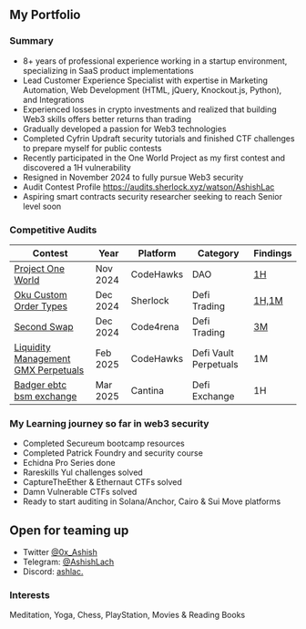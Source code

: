 ## My Portfolio

### Summary

- 8+ years of professional experience working in a startup environment, specializing in SaaS product implementations
- Lead Customer Experience Specialist with expertise in Marketing Automation, Web Development (HTML, jQuery, Knockout.js, Python), and Integrations
- Experienced losses in crypto investments and realized that building Web3 skills offers better returns than trading
- Gradually developed a passion for Web3 technologies
- Completed Cyfrin Updraft security tutorials and finished CTF challenges to prepare myself for public contests
- Recently participated in the One World Project as my first contest and discovered a 1H vulnerability
- Resigned in November 2024 to fully pursue Web3 security
- Audit Contest Profile https://audits.sherlock.xyz/watson/AshishLac
- Aspiring smart contracts security researcher seeking to reach Senior level soon
  
### Competitive Audits

| Contest        | Year    | Platform    | Category                                      | Findings |
|----------------|-----------|-----------|-------------------------------------------|----------|
| [Project One World](https://codehawks.cyfrin.io/c/2024-11-one-world/results?lt=contest&sc=reward&sj=reward&page=1&t=leaderboard)    | Nov 2024   | CodeHawks   | DAO                           | [1H](https://codehawks.cyfrin.io/c/2024-11-one-world/s/287) |
| [Oku Custom Order Types](https://audits.sherlock.xyz/contests/641)    | Dec 2024   | Sherlock   | Defi Trading                          | [1H,1M](https://audits.sherlock.xyz/contests/641/report) |
| [Second Swap](https://code4rena.com/audits/2024-12-secondswap)    | Dec 2024   | Code4rena   | Defi Trading                          | [3M](https://code4rena.com/reports/2024-12-secondswap) |
| [Liquidity Management GMX Perpetuals](https://codehawks.cyfrin.io/c/2025-02-gamma)    | Feb 2025   | CodeHawks   | Defi Vault Perpetuals                          | 1M|
| [Badger ebtc bsm exchange](https://cantina.xyz/competitions/f57ffb47-0ded-4f04-bcec-ecd7d47fad58)    | Mar 2025   | Cantina   | Defi Exchange                          | 1H|

### My Learning journey so far in web3 security

- Completed Secureum bootcamp resources
- Completed Patrick Foundry and security course 
- Echidna Pro Series done
- Rareskills Yul  challenges solved
- CaptureTheEther & Ethernaut CTFs solved
- Damn Vulnerable CTFs solved
- Ready to start auditing in Solana/Anchor, Cairo & Sui Move platforms

## Open for teaming up
- Twitter [@0x_Ashish](https://x.com/0x_Ashish)
- Telegram: [@AshishLach](https://t.me/AshishLach)
- Discord: [ashlac.](https://discordapp.com/users/ashlac.)

### Interests
Meditation, Yoga,
Chess, PlayStation,
Movies & Reading Books
